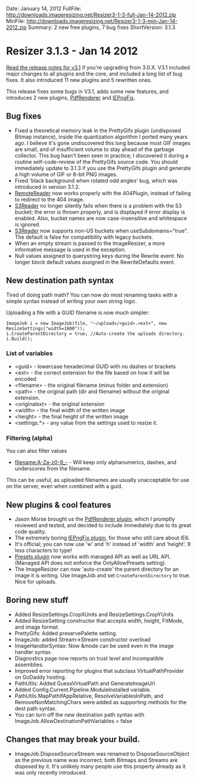 Date: January 14, 2012
FullFile: http://downloads.imageresizing.net/Resizer3-1-3-full-Jan-14-2012.zip
MinFile: http://downloads.imageresizing.net/Resizer3-1-3-min-Jan-14-2012.zip
Summary: 2 new free plugins, 7 bug fixes
ShortVersion: 3.1.3

# Resizer 3.1.3 - Jan 14 2012

[Read the release notes for v3.1](/releases/3-1-alpha-2) if you're upgrading from 3.0.X. V3.1 included major changes to all plugins and the core, and included a long list of bug fixes. It also introduced 11 new plugins and 5 rewritten ones.

This release fixes some bugs in V3.1, adds some new features, and introduces 2 new plugins, [PdfRenderer](/plugins/pdfrenderer) and [IEPngFix](/plugins/iepngfix). 

## Bug fixes

* Fixed a theoretical memory leak in the PrettyGifs plugin (undisposed Bitmap instance), inside the quantization algorithm I ported many years ago. I believe it's gone undiscovered this long because most GIF images are small, and of insufficient volume to stay ahead of the garbage collector. This bug hasn't been seen in practice; I discovered it during a routine self-code-review of the PrettyGifs source code. You should immediately update to 3.1.3 if you use the PrettyGifs plugin and generate a high volume of GIF or 8-bit PNG images.
* Fixed 'black background when rotated odd angles' bug, which was introduced in version 3.1.2.
* [RemoteReader](/plugins/remotereader) now works properly with the 404Plugin, instead of failing to redirect to the 404 image.
* [S3Reader](/plugins/s3reader) no longer silently fails when there is a problem with the S3 bucket; the error is thrown properly, and is displayed if error display is enabled. Also, bucket names are now case-insensitive and whitespace is ignored.
* [S3Reader](/plugins/s3reader) now supports non-US buckets when useSubdomains="true". The default is false for compatibility with legacy buckets.  
* When an empty stream is passed to the ImageResizer, a more informative message is used in the exception. 
* Null values assigned to querystring keys during the Rewrite event. No longer block default values assigned in the RewriteDefaults event.

## New destination path syntax

Tired of doing path math? You can now do most renaming tasks with a simple syntax instead of writing your own string logic.

Uploading a file with a GUID filename is now much simpler: 

	ImageJob i = new ImageJob(file, "~/uploads/<guid>.<ext>", new ResizeSettings("width=1600"));
	i.CreateParentDirectory = true; //Auto-create the uploads directory.
	i.Build();

### List of variables

* &lt;guid> - lowercase hexadecimal GUID with no dashes or brackets
* &lt;ext> - the correct extension for the file based on how it will be encoded
* &lt;filename> - the original filename (minus folder and extension)
* &lt;path> - the original path (dir and filename) without the original extension.
* &lt;originalext> - the original extension
* &lt;width> - the final width of the written image
* &lt;height> - the final height of the written image
* &lt;settings.*> - any value from the settings used to resize it.

### Filtering (alpha)

You can also filter values

* <filename:A-Za-z0-9_-> - Will keep only alphanumerics, dashes, and underscores from the filename.

This can be useful, as uploaded filenames are usually unacceptable for use on the server, even when combined with a guid.


## New plugins & cool features

* Jason Morse brought us the [PdfRenderer plugin](/plugins/pdfrenderer), which I promptly reviewed and tested, and decided to include immediately due to its great code quality.
* The extremely boring [IEPngFix plugin](/plugins/iepngfix), for those who still care about IE6. 
* It's official; you can now use 'w' and 'h' instead of 'width' and 'height'. 9 less characters to type!
* [Presets plugin](/plugins/presets) now works with managed API as well as URL API. (Managed API does not enforce the OnlyAllowPresets setting). 
* The ImageResizer can now 'auto-create' the parent directory for an image it is writing. Use ImageJob and set `CreateParentDirectory` to true. Nice for uploads.

## Boring new stuff

* Added ResizeSettings.CropXUnits and ResizeSettings.CropYUnits
* Added ResizeSetting constructor that accepts width, height, FitMode, and image format.
* PrettyGifs: Added preservePalette setting.
* ImageJob: added Stream->Stream constructor overload
* ImageHandlerSyntax: Now &mode can be used even in the image handler syntax.
* Diagnostics page now reports on trust level and incompatible assemblies.
* Improved error reporting for plugins that subclass VirtualPathProvider on GoDaddy hosting.
* PathUtils: Added GuessVirtualPath and GenerateImageUrl
* Added Config.Current.Pipeline.ModuleInstalled variable.
* PathUtils.MapPathIfAppRelative, ResolveVariablesInPath, and RemoveNonMatchingChars were added as supporting methods for the dest path syntax.
* You can turn off the new destination path syntax with ImageJob.AllowDestinationPathVariables = false

## Changes that may break your build.

* ImageJob.DisposeSourceStream was renamed to DisposeSourceObject as the previous name was incorrect; both Bitmaps and Streams are disposed by it. It's unlikely many people use this property already as it was only recently introduced.
